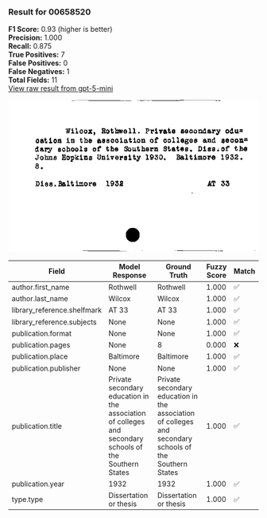 ### Result for 00658520
**F1 Score:** 0.93 (higher is better)<br>**Precision:** 1.000<br>**Recall:** 0.875<br>**True Positives:** 7<br>**False Positives:** 0<br>**False Negatives:** 1<br>**Total Fields:** 11<br>[View raw result from gpt-5-mini](https://github.com/RISE-UNIBAS/humanities_data_benchmark/blob/main/results/2025-09-02/T0166/request_T0166_00658520.json)

<img src="https://github.com/RISE-UNIBAS/humanities_data_benchmark/blob/main/benchmarks/zettelkatalog/images/00658520.jpg?raw=true" alt="00658520" width="600px">

| Field | Model Response | Ground Truth | Fuzzy Score | Match |
|-------|----------------|--------------|-------------|-------|
| author.first_name | Rothwell | Rothwell | 1.000 | ✅ |
| author.last_name | Wilcox | Wilcox | 1.000 | ✅ |
| library_reference.shelfmark | AT 33 | AT 33 | 1.000 | ✅ |
| library_reference.subjects | None | None | 1.000 | ✅ |
| publication.format | None | None | 1.000 | ✅ |
| publication.pages | None | 8 | 0.000 | ❌ |
| publication.place | Baltimore | Baltimore | 1.000 | ✅ |
| publication.publisher | None | None | 1.000 | ✅ |
| publication.title | Private secondary education in the association of colleges and secondary schools of the Southern States | Private secondary education in the association of colleges and secondary schools of the Southern States | 1.000 | ✅ |
| publication.year | 1932 | 1932 | 1.000 | ✅ |
| type.type | Dissertation or thesis | Dissertation or thesis | 1.000 | ✅ |
